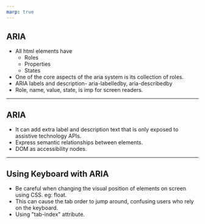 ```yaml
---
marp: true
---
```


## ARIA

+ All html elements have
   + Roles
   + Properties
   + States
+ One of the core aspects of the aria system is its collection of roles.
+ ARIA labels and description- aria-labelledby, aria-describedby
+ Role, name, value, state, is imp for screen readers.

---

## ARIA

+ It can add extra label and description text that is only exposed to assistive technology APIs.
+ Express semantic relationships between elements.
+ DOM as accessibility nodes.

---

## Using Keyboard with ARIA

+ Be careful when changing the visual position of elements on screen using CSS. eg: float.
+ This can cause the tab order to jump around, confusing users who rely on the keyboard.
+ Using "tab-index" attribute.